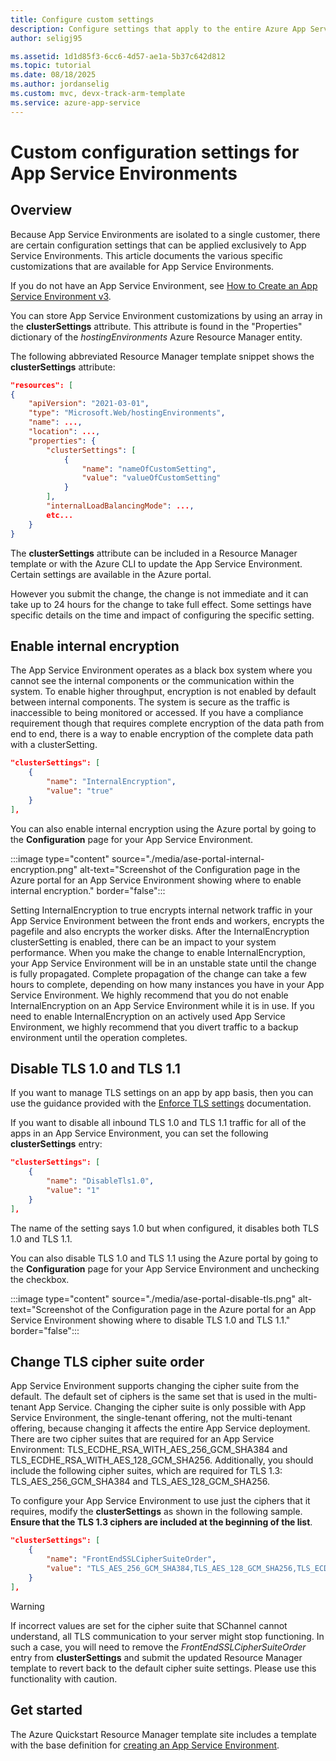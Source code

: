 ```yaml
---
title: Configure custom settings
description: Configure settings that apply to the entire Azure App Service environment. Learn how to do it with Azure Resource Manager templates.
author: seligj95

ms.assetid: 1d1d85f3-6cc6-4d57-ae1a-5b37c642d812
ms.topic: tutorial
ms.date: 08/18/2025
ms.author: jordanselig
ms.custom: mvc, devx-track-arm-template
ms.service: azure-app-service
---
```


# Custom configuration settings for App Service Environments

## Overview

Because App Service Environments are isolated to a single customer, there are certain configuration settings that can be applied exclusively to App Service Environments. This article documents the various specific customizations that are available for App Service Environments.

If you do not have an App Service Environment, see [How to Create an App Service Environment v3](./creation.md).

You can store App Service Environment customizations by using an array in the **clusterSettings** attribute. This attribute is found in the "Properties" dictionary of the *hostingEnvironments* Azure Resource Manager entity.

The following abbreviated Resource Manager template snippet shows the **clusterSettings** attribute:

```json
"resources": [
{
    "apiVersion": "2021-03-01",
    "type": "Microsoft.Web/hostingEnvironments",
    "name": ...,
    "location": ...,
    "properties": {
        "clusterSettings": [
            {
                "name": "nameOfCustomSetting",
                "value": "valueOfCustomSetting"
            }
        ],
        "internalLoadBalancingMode": ...,
        etc...
    }
}
```

The **clusterSettings** attribute can be included in a Resource Manager template or with the Azure CLI to update the App Service Environment. Certain settings are available in the Azure portal.

However you submit the change, the change is not immediate and it can take up to 24 hours for the change to take full effect. Some settings have specific details on the time and impact of configuring the specific setting.

## Enable internal encryption

The App Service Environment operates as a black box system where you cannot see the internal components or the communication within the system. To enable higher throughput, encryption is not enabled by default between internal components. The system is secure as the traffic is inaccessible to being monitored or accessed. If you have a compliance requirement though that requires complete encryption of the data path from end to end, there is a way to enable encryption of the complete data path with a clusterSetting.

```json
"clusterSettings": [
    {
        "name": "InternalEncryption",
        "value": "true"
    }
],
```

You can also enable internal encryption using the Azure portal by going to the **Configuration** page for your App Service Environment.

:::image type="content" source="./media/ase-portal-internal-encryption.png" alt-text="Screenshot of the Configuration page in the Azure portal for an App Service Environment showing where to enable internal encryption." border="false":::

Setting InternalEncryption to true encrypts internal network traffic in your App Service Environment between the front ends and workers, encrypts the pagefile and also encrypts the worker disks. After the InternalEncryption clusterSetting is enabled, there can be an impact to your system performance. When you make the change to enable InternalEncryption, your App Service Environment will be in an unstable state until the change is fully propagated. Complete propagation of the change can take a few hours to complete, depending on how many instances you have in your App Service Environment. We highly recommend that you do not enable InternalEncryption on an App Service Environment while it is in use. If you need to enable InternalEncryption on an actively used App Service Environment, we highly recommend that you divert traffic to a backup environment until the operation completes.

## Disable TLS 1.0 and TLS 1.1

If you want to manage TLS settings on an app by app basis, then you can use the guidance provided with the [Enforce TLS settings](../configure-ssl-bindings.md#enforce-tls-versions) documentation.

If you want to disable all inbound TLS 1.0 and TLS 1.1 traffic for all of the apps in an App Service Environment, you can set the following **clusterSettings** entry:

```json
"clusterSettings": [
    {
        "name": "DisableTls1.0",
        "value": "1"
    }
],
```

The name of the setting says 1.0 but when configured, it disables both TLS 1.0 and TLS 1.1.

You can also disable TLS 1.0 and TLS 1.1 using the Azure portal by going to the **Configuration** page for your App Service Environment and unchecking the checkbox.

:::image type="content" source="./media/ase-portal-disable-tls.png" alt-text="Screenshot of the Configuration page in the Azure portal for an App Service Environment showing where to disable TLS 1.0 and TLS 1.1." border="false":::

## Change TLS cipher suite order

App Service Environment supports changing the cipher suite from the default. The default set of ciphers is the same set that is used in the multi-tenant App Service. Changing the cipher suite is only possible with App Service Environment, the single-tenant offering, not the multi-tenant offering, because changing it affects the entire App Service deployment. There are two cipher suites that are required for an App Service Environment: TLS_ECDHE_RSA_WITH_AES_256_GCM_SHA384 and TLS_ECDHE_RSA_WITH_AES_128_GCM_SHA256. Additionally, you should include the following cipher suites, which are required for TLS 1.3: TLS_AES_256_GCM_SHA384 and TLS_AES_128_GCM_SHA256.

To configure your App Service Environment to use just the ciphers that it requires, modify the **clusterSettings** as shown in the following sample. **Ensure that the TLS 1.3 ciphers are included at the beginning of the list**.

```json
"clusterSettings": [
    {
        "name": "FrontEndSSLCipherSuiteOrder",
        "value": "TLS_AES_256_GCM_SHA384,TLS_AES_128_GCM_SHA256,TLS_ECDHE_RSA_WITH_AES_256_GCM_SHA384,TLS_ECDHE_RSA_WITH_AES_128_GCM_SHA256"
    }
],
```

> [!WARNING]
> If incorrect values are set for the cipher suite that SChannel cannot understand, all TLS communication to your server might stop functioning. In such a case, you will need to remove the *FrontEndSSLCipherSuiteOrder* entry from **clusterSettings** and submit the updated Resource Manager template to revert back to the default cipher suite settings. Please use this functionality with caution.

## Get started

The Azure Quickstart Resource Manager template site includes a template with the base definition for [creating an App Service Environment](https://azure.microsoft.com/resources/templates/web-app-asp-app-on-asev3-create/).
